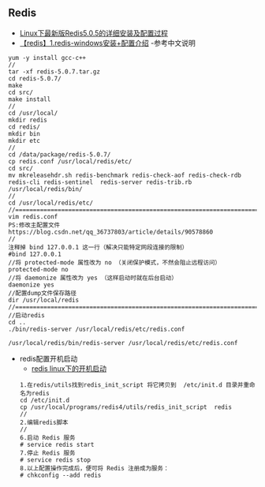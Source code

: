 ## Redis
- [Linux下最新版Redis5.0.5的详细安装及配置过程](https://blog.csdn.net/qq_36737803/article/details/90578860)
- [【redis】1.redis-windows安装+配置介绍](https://www.cnblogs.com/sxdcgaq8080/p/7204878.html) -参考中文说明
```
yum -y install gcc-c++
//
tar -xf redis-5.0.7.tar.gz 
cd redis-5.0.7/
make
cd src/
make install
//
cd /usr/local/
mkdir redis
cd redis/
mkdir bin
mkdir etc
//
cd /data/package/redis-5.0.7/
cp redis.conf /usr/local/redis/etc/
cd src/
mv mkreleasehdr.sh redis-benchmark redis-check-aof redis-check-rdb redis-cli redis-sentinel  redis-server redis-trib.rb /usr/local/redis/bin/
//
cd /usr/local/redis/etc/
//============================================================================
vim redis.conf 
PS:修改主配置文件 https://blog.csdn.net/qq_36737803/article/details/90578860
//
注释掉 bind 127.0.0.1 这一行（解决只能特定网段连接的限制）
#bind 127.0.0.1
//将 protected-mode 属性改为 no （关闭保护模式，不然会阻止远程访问）
protected-mode no
//将 daemonize 属性改为 yes （这样启动时就在后台启动）
daemonize yes
//配置dump文件保存路径
dir /usr/local/redis
//============================================================================
//启动redis
cd ..
./bin/redis-server /usr/local/redis/etc/redis.conf 

/usr/local/redis/bin/redis-server /usr/local/redis/etc/redis.conf

```

- redis配置开机启动
    - [redis linux下的开机启动](https://www.cnblogs.com/zsg88/p/8323475.html)
    ```
    1.在redis/utils找到redis_init_script 将它拷贝到  /etc/init.d 目录并重命名为redis
    cd /etc/init.d
    cp /usr/local/programs/redis4/utils/redis_init_script  redis
    //
    2.编辑redis脚本
    //
    6.启动 Redis 服务
    # service redis start
    7.停止 Redis 服务
    # service redis stop
    8.以上配置操作完成后，便可将 Redis 注册成为服务： 
    # chkconfig --add redis 
    ```